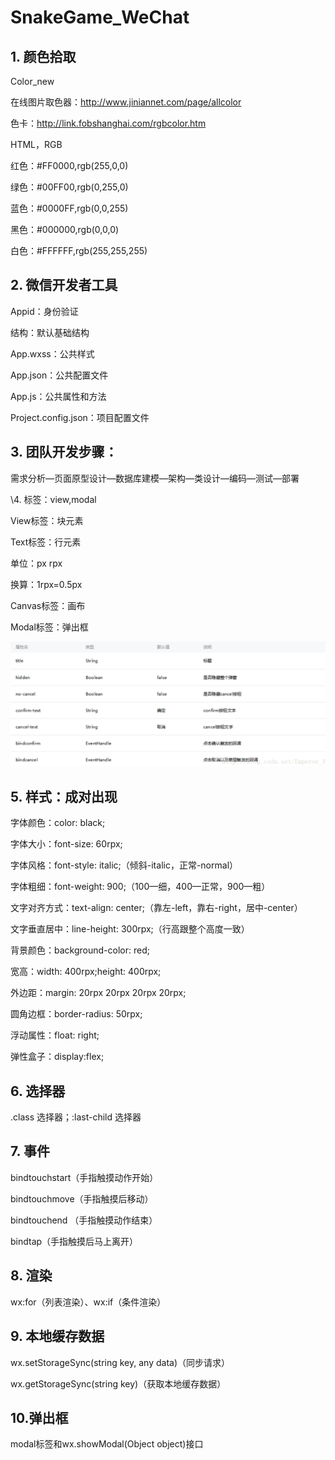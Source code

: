 # SnakeGame_WeChat
##  1. 颜色拾取

Color_new

在线图片取色器：http://www.jiniannet.com/page/allcolor

色卡：http://link.fobshanghai.com/rgbcolor.htm

HTML，RGB

红色：#FF0000,rgb(255,0,0)

绿色：#00FF00,rgb(0,255,0)

蓝色：#0000FF,rgb(0,0,255)

黑色：#000000,rgb(0,0,0)

白色：#FFFFFF,rgb(255,255,255)

## 2. 微信开发者工具

Appid：身份验证

结构：默认基础结构

App.wxss：公共样式

App.json：公共配置文件

App.js：公共属性和方法

Project.config.json：项目配置文件

## 3. 团队开发步骤：

需求分析—页面原型设计—数据库建模—架构—类设计—编码—测试—部署

\4. 标签：view,modal

View标签：块元素

Text标签：行元素

单位：px rpx

换算：1rpx=0.5px

  Canvas标签：画布

  Modal标签：弹出框

![](https://github.com/TastSong/SnakeGame_WeChat/blob/master/Dome.png)

## 5. 样式：成对出现

字体颜色：color: black;

字体大小：font-size: 60rpx;

字体风格：font-style: italic;（倾斜-italic，正常-normal）

字体粗细：font-weight: 900;（100—细，400—正常，900—粗）

文字对齐方式：text-align: center;（靠左-left，靠右-right，居中-center）

文字垂直居中：line-height: 300rpx;（行高跟整个高度一致）

背景颜色：background-color: red;

宽高：width: 400rpx;height: 400rpx;

外边距：margin: 20rpx 20rpx 20rpx 20rpx;

圆角边框：border-radius: 50rpx;

浮动属性：float: right;

弹性盒子：display:flex;

## 6. 选择器

.class 选择器；:last-child 选择器

## 7. 事件

bindtouchstart（手指触摸动作开始）

bindtouchmove（手指触摸后移动） 

bindtouchend （手指触摸动作结束） 

bindtap（手指触摸后马上离开）

## 8. 渲染

wx:for（列表渲染）、wx:if（条件渲染）

## 9. 本地缓存数据

wx.setStorageSync(string key, any data)（同步请求）

wx.getStorageSync(string key)（获取本地缓存数据）

## 10.弹出框

modal标签和wx.showModal(Object object)接口